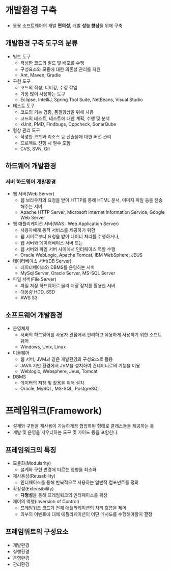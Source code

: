 # 개발환경 구축

- 응용 소프트웨어의 개발 **편의성**, 개발 **성능 향상**을 위해 구축

## 개발환경 구축 도구의 분류

- 빌드 도구
    - 작성한 코드의 빌드 및 배포를 수행
    - 구성요소와 모듈에 대한 의존성 관리를 지원
    - Ant, Maven, Gradle
- 구현 도구
    - 코드의 작성, 디버깅, 수정 작업
    - 가장 많이 사용하는 도구
    - Eclipse, IntelliJ, Spring Tool Suite, NetBeans, Visual Studio
- 테스트 도구
    - 코드의 기능 검증, 품질향상을 위해 사용
    - 코드의 테스트, 테스트에 대한 계획, 수행 및 분석
    - xUnit, PMD, Findbugs, Cppcheck, SonarQube
- 형상 관리 도구
    - 작성한 코드와 리소스 등 산출물에 대한 버전 관리
    - 프로젝트 진행 시 필수 포함
    - CVS, SVN, Git

## 하드웨어 개발환경

### 서버 하드웨어 개발환경

- 웹 서버(Web Server)
    - 웹 브라우저의 요청을 받아 HTTP를 통해 HTML 문서, 이미지 파일 등을 전송해주는 서버
    - Apache HTTP Server, Microsoft Internet Information Service, Google Web Server
- 웹 애플리케이션 서버(WAS : Web Application Server)
    - 사용자에게 동적 서비스를 제공하기 위함
    - 웹 서버로부터 요청을 받아 데이터 처리를 수행하거나,
    - 웹 서버와 데이터베이스 서버 또는
    - 웹 서버와 파일 서버 사이에서 인터페이스 역할 수행
    - Oracle WebLogic, Apache Tomcat, IBM WebSphere, JEUS
- 데이터베이스 서버(DB Server)
    - 데이터베이스와 DBMS를 운영하는 서버
    - MySql Server, Oracle Server, MS-SQL Server
- 파일 서버(File Server)
    - 파일 저장 하드웨어로 물리 저장 장치를 활용한 서버
    - 대용량 HDD, SSD
    - AWS S3

## 소프트웨어 개발환경

- 운영체제
    - 서버의 하드웨어를 사용자 관점에서 편리하고 유용하게 사용하기 위한 소프트웨어
    - Windows, Unix, Linux
- 미들웨어
    - 웹 서버, JVM과 같은 개발환경의 구성요소로 활용
    - JAVA 기반 환경에서 JVM을 설치하여 컨테이너로의 기능을 이용
    - Weblogic, Websphere, Jeus, Tomcat
- DBMS
    - 데이터의 저장 및 활용을 위해 설치
    - Oracle, MySQL, MS-SQL, PostgreSQL

# 프레임워크(Framework)

- 설계와 구현을 재사용이 가능하게끔 협업화된 형태로 클래스들을 제공하는 틀
- 개발 및 운영을 지우너하는 도구 및 가이드 등을 포함한다.

## 프레임워크의 특징

- 모듈화(Modularity)
    - 설계와 구현 변경에 따르는 영향을 최소화
- 재사용성(Reusability)
    - 인터페이스를 통해 반복적으로 사용하는 일반적 컴포넌트를 정의
- 확장성(Extensibility)
    - **다형성**을 통해 프레임워크의 인터페이스를 확장
- 제어의 역행(Inversion of Control)
    - 프레임워크 코드가 전체 애플리케이션의 처리 흐름을 제어
    - 외부의 이벤트에 대해 애플리케이션이 어떤 메서드를 수행해야할지 결정

## 프레임워트의 구성요소

- 개발환경
- 실행환경
- 운영환경
- 관리환경